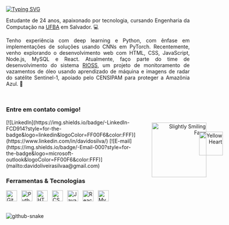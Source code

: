 <div>
  <a href="https://git.io/typing-svg"><img src="https://readme-typing-svg.demolab.com?font=Roboto+Mono&weight=500&size=35&duration=4000&pause=1000&color=FCD914&vCenter=true&width=435&lines=Ol%C3%A1%2C+mundo!;Sou+o+David." alt="Typing SVG" /></a>
</div>

<div align="justify">

Estudante de 24 anos, apaixonado por tecnologia, cursando Engenharia da Computação na [UFBA](https://ufba.br/) em Salvador. 💻

</div>

<div align="justify">

Tenho experiência com deep learning e Python, com ênfase em implementações de soluções usando CNNs em PyTorch. Recentemente, venho explorando o desenvolvimento web com HTML, CSS, JavaScript, Node.js, MySQL e React. Atualmente, faço parte do time de desenvolvimento do sistema [RIOSS](https://rioss.org/), um projeto de monitoramento de vazamentos de óleo usando aprendizado de máquina e imagens de radar do satélite Sentinel-1, apoiado pelo CENSIPAM para proteger a Amazônia Azul. 🚢

</div>

##

<div style="display: flex; justify-content: space-between; align-items: center;">

<div align="left">
<h3>Entre em contato comigo!</h3>
[![LinkedIn](https://img.shields.io/badge/-LinkedIn-FCD914?style=for-the-badge&logo=linkedin&logoColor=FF00F6&color:FFF)](https://www.linkedin.com/in/davidosilva/)
[![E-mail](https://img.shields.io/badge/-Email-000?style=for-the-badge&logo=microsoft-outlook&logoColor=FF00F6&color:FFF)](mailto:davidoliveirasilvaa@gmail.com)

<h3>Ferramentas & Tecnologias</h3>
<div>
    <img src="https://cdn.jsdelivr.net/gh/devicons/devicon/icons/github/github-original.svg" height="30" alt="GitHub Logo" style="padding-right: 8px;">
    <img src="https://cdn.jsdelivr.net/gh/devicons/devicon/icons/python/python-original.svg" height="30" alt="Python Logo" style="padding-right: 8px;">
    <img src="https://cdn.jsdelivr.net/gh/devicons/devicon/icons/html5/html5-original.svg" height="30" alt="HTML Logo" style="padding-right: 8px;">
    <img src="https://cdn.jsdelivr.net/gh/devicons/devicon/icons/css3/css3-original.svg" height="30" alt="CSS Logo" style="padding-right: 8px;">
    <img src="https://cdn.jsdelivr.net/gh/devicons/devicon/icons/javascript/javascript-plain.svg" height="30" alt="JavaScript Logo" style="padding-right: 8px;">
    <img src="https://cdn.jsdelivr.net/gh/devicons/devicon/icons/react/react-original.svg" height="30" alt="React Logo" style="padding-right: 8px;">
    <img src="https://cdn.jsdelivr.net/gh/devicons/devicon/icons/mysql/mysql-original.svg" height="30" alt="MySQL Logo">
</div>
</div>

<div align="right" style="position: relative; display: inline-block;">
    <img src="https://raw.githubusercontent.com/Tarikul-Islam-Anik/Animated-Fluent-Emojis/master/Emojis/People%20with%20professions/Technologist%20Light%20Skin%20Tone.png" alt="Slightly Smiling Face" height="150" style="padding: 45px;">
    <img src="https://raw.githubusercontent.com/Tarikul-Islam-Anik/Animated-Fluent-Emojis/master/Emojis/Travel%20and%20places/Rocket.png" alt="Yellow Heart" height="65" style="position: absolute; top: 70; right: 0;">
</div>

</div>

##

<picture align="center">
  <source media="(prefers-color-scheme: dark)" srcset="https://raw.githubusercontent.com/DavidOSilva/DavidOSilva/output/github-contribution-grid-snake-dark.svg" />
  <source media="(prefers-color-scheme: light)" srcset="https://raw.githubusercontent.com/DavidOSilva/DavidOSilva/output/github-contribution-grid-snake.svg" />
  <img align="center" alt="github-snake" src="github-snake.svg" />
</picture>
